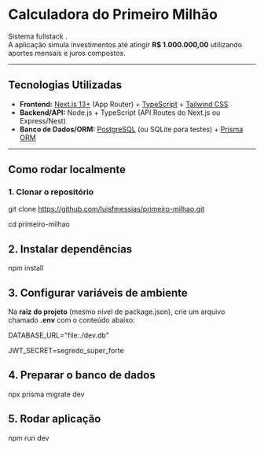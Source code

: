 # Calculadora do Primeiro Milhão

Sistema fullstack .  
A aplicação simula investimentos até atingir **R$ 1.000.000,00** utilizando aportes mensais e juros compostos.

---

## Tecnologias Utilizadas
- **Frontend:** [Next.js 13+](https://nextjs.org/) (App Router) + [TypeScript](https://www.typescriptlang.org/) + [Tailwind CSS](https://tailwindcss.com/)  
- **Backend/API:** Node.js + TypeScript (API Routes do Next.js ou Express/Nest)  
- **Banco de Dados/ORM:** [PostgreSQL](https://www.postgresql.org/) (ou SQLite para testes) + [Prisma ORM](https://www.prisma.io/)  

---

##  Como rodar localmente

### 1. Clonar o repositório

git clone https://github.com/luisfmessias/primeiro-milhao.git

cd primeiro-milhao

## 2. Instalar dependências

npm install

## 3. Configurar variáveis de ambiente
Na **raiz do projeto** (mesmo nível de package.json), crie um arquivo chamado **.env** com o conteúdo abaixo:

DATABASE_URL="file:./dev.db"

JWT_SECRET=segredo_super_forte

## 4. Preparar o banco de dados

npx prisma migrate dev

## 5. Rodar aplicação

npm run dev
